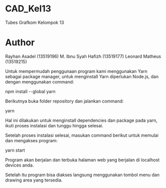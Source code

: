 # CAD_Kel13
Tubes Grafkom Kelompok 13

# Author
Rayhan Asadel (13519196)
M. Ibnu Syah Hafizh (13519177)
Leonard Matheus (13519215)


Untuk mempermudah penggunaan program kami menggunakan Yarn sebagai package manager, untuk menginstall Yarn diperlukan Node.js, dan dengan menggunakan command:

npm install --global yarn

Berikutnya buka folder repository dan jalankan command:

yarn

Hal ini dilakukan untuk menginstall dependencies dan package pada yarn, ikuti proses instalasi dan tunggu hingga selesai.

Setelah proses instalasi selesai, masukan command berikut untuk memulai dan mengakses program:

yarn start

Program akan berjalan dan terbuka halaman web yang berjalan di localhost devices anda.

Setelah itu program bisa diakses langsung menggunakan tombol menu dan drawing area yang tersedia.
